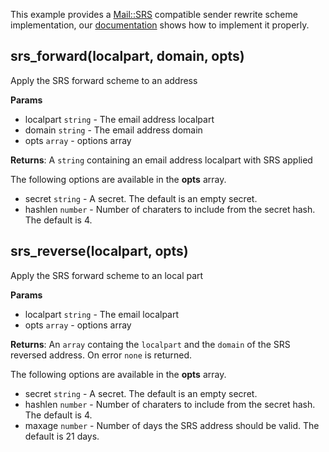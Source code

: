 This example provides a [Mail::SRS](http://search.cpan.org/perldoc?Mail::SRS) compatible sender rewrite scheme implementation, our [documentation](https://support.halon.io/hc/en-us/articles/360001368529) shows how to implement it properly.

## srs_forward(localpart, domain, opts)

Apply the SRS forward scheme to an address

**Params**

- localpart `string` - The email address localpart
- domain `string` - The email address domain
- opts `array` - options array

**Returns**: A `string` containing an email address localpart with SRS applied

The following options are available in the **opts** array.

- secret `string` - A secret. The default is an empty secret.
- hashlen `number` - Number of charaters to include from the secret hash. The default is 4.

## srs_reverse(localpart, opts)

Apply the SRS forward scheme to an local part

**Params**

- localpart `string` - The email localpart
- opts `array` - options array

**Returns**: An `array` containg the `localpart` and the `domain` of the SRS reversed address. On error `none` is returned.

The following options are available in the **opts** array.

- secret `string` - A secret. The default is an empty secret.
- hashlen `number` - Number of charaters to include from the secret hash. The default is 4.
- maxage `number` - Number of days the SRS address should be valid. The default is 21 days.
